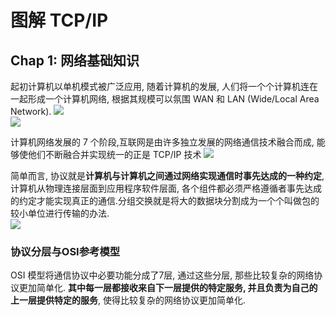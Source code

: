 # 图解 TCP/IP
## Chap 1: 网络基础知识

起初计算机以单机模式被广泛应用, 随着计算机的发展, 人们将一个个计算机连在一起形成一个计算机网络, 根据其规模可以氛围 WAN 和 LAN (Wide/Local Area Network).
![](https://gitee.com/Haitau1996/picture-hosting/raw/master/img/20210416110228.png)<br>
![](https://gitee.com/Haitau1996/picture-hosting/raw/master/img/20210416110314.png)<br>

计算机网络发展的 7 个阶段,互联网是由许多独立发展的网络通信技术融合而成, 能够使他们不断融合并实现统一的正是 TCP/IP 技术
![](https://gitee.com/Haitau1996/picture-hosting/raw/master/img/计算机与网络的发展阶段.png)<br>

简单而言, 协议就是**计算机与计算机之间通过网络实现通信时事先达成的一种约定**,计算机从物理连接层面到应用程序软件层面, 各个组件都必须严格遵循者事先达成的约定才能实现真正的通信.分组交换就是将大的数据块分割成为一个个叫做包的较小单位进行传输的办法. <br>
![](https://gitee.com/Haitau1996/picture-hosting/raw/master/img/20210416135341.png)<br>

### 协议分层与OSI参考模型
OSI 模型将通信协议中必要功能分成了7层, 通过这些分层, 那些比较复杂的网络协议更加简单化. **其中每一层都接收来自下一层提供的特定服务, 并且负责为自己的上一层提供特定的服务**, 使得比较复杂的网络协议更加简单化.
